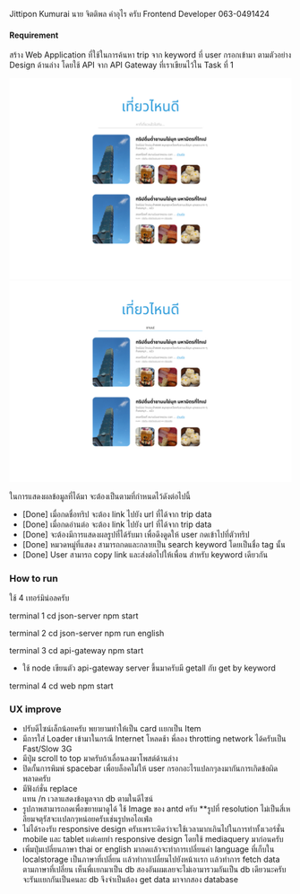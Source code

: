Jittipon Kumurai
นาย จิตติพล คำอุไร ครับ 
Frontend Developer
063-0491424

#### Requirement

สร้าง Web Application ที่ใช้ในการค้นหา trip จาก keyword ที่ user กรอกเข้ามา ตามตัวอย่าง Design ด้านล่าง โดยใช้ API จาก API Gateway ที่เราเขียนไว้ใน Task ที่ 1

![](./design.jpg)
![](./design-searching.jpg)

ในการแสดงผลข้อมูลที่ได้มา จะต้องเป็นตามที่กำหนดไว้ดังต่อไปนี้

- [Done] เมื่อกดชื่อทริป จะต้อง link ไปยัง url ที่ได้จาก trip data
- [Done] เมื่อกดอ่านต่อ จะต้อง link ไปยัง url ที่ได้จาก trip data
- [Done] จะต้องมีการแสดงผลรูปที่ได้รับมา เพื่อดึงดูดให้ user กดเข้าไปที่ตัวทริป
- [Done] หมวดหมู่ที่แสดง สามารถกดและกลายเป็น search keyword โดยเป็นชื่อ tag นั้น
- [Done] User สามารถ copy link และส่งต่อไปให้เพื่อน สำหรับ keyword เดียวกัน


### How to run

ใช้ 4 เทอร์มิน่อลครับ 

terminal 1
    cd json-server
    npm start

terminal 2
    cd json-server
    npm run english

terminal 3
    cd api-gateway
    npm start
 - ใช้ node เขียนตัว api-gateway server ขึ้นมาครับมี getall กับ get by keyword

terminal 4
    cd web
    npm start


### UX improve

 - ปรับดีไซน์เล็กน้อยครับ พยายามทำให้เป็น card เเยกเป็น Item 
 - มีการใส่ Loader เข้ามาในกรณี Internet โหลดช้า พี่ลอง throtting network ได้ครับเป็น Fast/Slow 3G 
 - มีปุ่ม scroll to top มาครับถ้าเลื่อนลงมาโพสต์ด้านล่าง
 - ปิดกั้นการพิมพ์ spacebar เพื่อบล็อคไม่ให้ user กรอกอะไรแปลกๆลงมากันการเกิดข้อผิดพลาดครับ
 - มีฟังก์ชั่น replace <br> แทน /n เวลาแสดงข้อมูลจาก db ตามในดีไซน์
 - รูปภาพสามารถกดเพื่อขยายมาดูได้ ใช้ Image ของ antd ครับ **รูปที่ resolution ไม่เป็นสี่เหลียมจตุรัสจะเเปลกๆหน่อยครับเช่นรูปหอไอเฟ่ล
 - ไม่ได้รองรับ responsive design ครับเพราะคิดว่าจะใช้เวลามากเกินไปในการทำทั้งเวอร์ชั่น mobile และ tablet เเต่เคยทำ responsive design โดยใช้ mediaquery มาก่อนครับ
 - เพิ่มปุ่มเปลี่ยนภาษา thai or english มากดเเล้วจะทำการเปลี่ยนค่า language ที่เก็บใน localstorage เป็นภาษาที่เปลี่ยน เเล้วทำกาเปลี่ยนไปยังหน้าเเรก เเล้วทำการ fetch data ตามภาษาที่เปลี่ยน เห็นพี่เเยกมาเป็น db          สองอันผมเลยจะไม่เอามารวมกันเป็น db เดียวนะครับจะรันเเยกกันเป็นคนละ db จึงจำเป็นต้อง get data มาจากสอง database